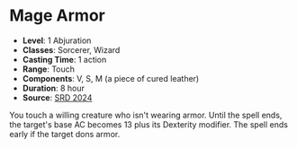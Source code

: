 # Mage Armor

- **Level**: 1 Abjuration
- **Classes**: Sorcerer, Wizard
- **Casting Time**: 1 action
- **Range**: Touch
- **Components**: V, S, M (a piece of cured leather)
- **Duration**: 8 hour
- **Source**: [SRD 2024](../../../srds/SRD_2024.pdf)

You touch a willing creature who isn't wearing armor. Until the spell ends, the target's base AC becomes 13 plus its Dexterity modifier. The spell ends early if the target dons armor.

